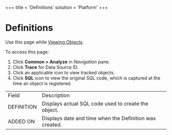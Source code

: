 +++
title = 'Definitions'
solution = 'Platform'
+++

# Definitions

<div class="use">

Use this page while [Viewing
Objects](../../../Migration/Construct/Use_Cases/View_Objects).

</div>

To access this page:

1.  Click <span style="font-weight: bold;">Common \> Analyze</span> in
    <span style="font-style: italic;">Navigation</span> pane.
2.  Click <span style="font-weight: bold;">Trace</span> for Data Source
    ID.
3.  Click an applicable icon to view tracked objects.
4.  Click <span style="font-weight: bold;">SQL</span> icon to view the
    original SQL code, which is captured at the time an object is
    registered.

|            |                                                         |
| ---------- | ------------------------------------------------------- |
| Field      | Description                                             |
| DEFINITION | Displays actual SQL code used to create the object.     |
| ADDED ON   | Displays date and time when the Definition was created. |
